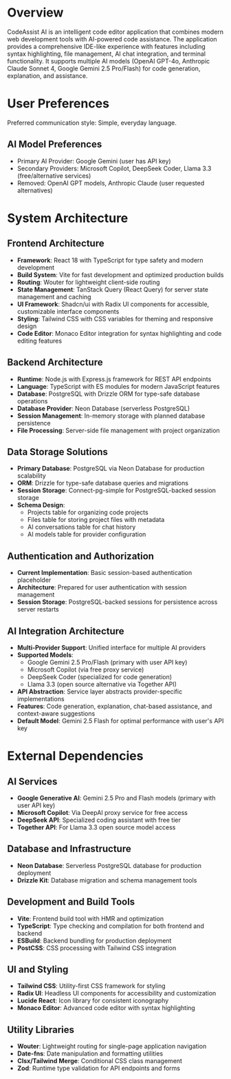 # Overview

CodeAssist AI is an intelligent code editor application that combines modern web development tools with AI-powered code assistance. The application provides a comprehensive IDE-like experience with features including syntax highlighting, file management, AI chat integration, and terminal functionality. It supports multiple AI models (OpenAI GPT-4o, Anthropic Claude Sonnet 4, Google Gemini 2.5 Pro/Flash) for code generation, explanation, and assistance.

# User Preferences

Preferred communication style: Simple, everyday language.

## AI Model Preferences
- Primary AI Provider: Google Gemini (user has API key)
- Secondary Providers: Microsoft Copilot, DeepSeek Coder, Llama 3.3 (free/alternative services)
- Removed: OpenAI GPT models, Anthropic Claude (user requested alternatives)

# System Architecture

## Frontend Architecture
- **Framework**: React 18 with TypeScript for type safety and modern development
- **Build System**: Vite for fast development and optimized production builds
- **Routing**: Wouter for lightweight client-side routing
- **State Management**: TanStack Query (React Query) for server state management and caching
- **UI Framework**: Shadcn/ui with Radix UI components for accessible, customizable interface components
- **Styling**: Tailwind CSS with CSS variables for theming and responsive design
- **Code Editor**: Monaco Editor integration for syntax highlighting and code editing features

## Backend Architecture
- **Runtime**: Node.js with Express.js framework for REST API endpoints
- **Language**: TypeScript with ES modules for modern JavaScript features
- **Database**: PostgreSQL with Drizzle ORM for type-safe database operations
- **Database Provider**: Neon Database (serverless PostgreSQL)
- **Session Management**: In-memory storage with planned database persistence
- **File Processing**: Server-side file management with project organization

## Data Storage Solutions
- **Primary Database**: PostgreSQL via Neon Database for production scalability
- **ORM**: Drizzle for type-safe database queries and migrations
- **Session Storage**: Connect-pg-simple for PostgreSQL-backed session storage
- **Schema Design**: 
  - Projects table for organizing code projects
  - Files table for storing project files with metadata
  - AI conversations table for chat history
  - AI models table for provider configuration

## Authentication and Authorization
- **Current Implementation**: Basic session-based authentication placeholder
- **Architecture**: Prepared for user authentication with session management
- **Session Storage**: PostgreSQL-backed sessions for persistence across server restarts

## AI Integration Architecture
- **Multi-Provider Support**: Unified interface for multiple AI providers
- **Supported Models**:
  - Google Gemini 2.5 Pro/Flash (primary with user API key)
  - Microsoft Copilot (via free proxy service)
  - DeepSeek Coder (specialized for code generation)
  - Llama 3.3 (open source alternative via Together API)
- **API Abstraction**: Service layer abstracts provider-specific implementations
- **Features**: Code generation, explanation, chat-based assistance, and context-aware suggestions
- **Default Model**: Gemini 2.5 Flash for optimal performance with user's API key

# External Dependencies

## AI Services
- **Google Generative AI**: Gemini 2.5 Pro and Flash models (primary with user API key)
- **Microsoft Copilot**: Via DeepAI proxy service for free access
- **DeepSeek API**: Specialized coding assistant with free tier
- **Together API**: For Llama 3.3 open source model access

## Database and Infrastructure
- **Neon Database**: Serverless PostgreSQL database for production deployment
- **Drizzle Kit**: Database migration and schema management tools

## Development and Build Tools
- **Vite**: Frontend build tool with HMR and optimization
- **TypeScript**: Type checking and compilation for both frontend and backend
- **ESBuild**: Backend bundling for production deployment
- **PostCSS**: CSS processing with Tailwind CSS integration

## UI and Styling
- **Tailwind CSS**: Utility-first CSS framework for styling
- **Radix UI**: Headless UI components for accessibility and customization
- **Lucide React**: Icon library for consistent iconography
- **Monaco Editor**: Advanced code editor with syntax highlighting

## Utility Libraries
- **Wouter**: Lightweight routing for single-page application navigation
- **Date-fns**: Date manipulation and formatting utilities
- **Clsx/Tailwind Merge**: Conditional CSS class management
- **Zod**: Runtime type validation for API endpoints and forms